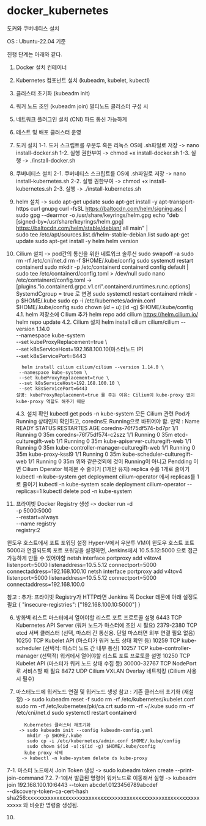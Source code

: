 # docker_kubernetes
도커와 쿠버네티스 설치

OS : Ubuntu-22.04 기준

진행 단계는 아래와 같다.
1. Docker 설치	컨테이너                                 
2. Kubernetes 컴포넌트 설치 (kubeadm, kubelet, kubectl)
3. 클러스터 초기화 (kubeadm init)	
4. 워커 노드 조인 (kubeadm join)	멀티노드 클러스터 구성 시	
5. 네트워크 플러그인 설치 (CNI)	파드 통신 가능하게	
6. 테스트 및 배포	클러스터 운영


1. 도커 설치
   1-1. 도커 스크립트를 우분투 혹은 리눅스 OS에 .sh파일로 저장
   -> nano install-docker.sh
   1-2. 실행 권한부여
   -> chmod +x install-docker.sh
   1-3. 실행
   -> ./install-docker.sh
   
2. 쿠버네티스 설치
   2-1. 쿠버네티스 스크립트를 OS에 .sh파일로 저장
   -> nano install-kubernetes.sh
   2-2. 실행 권한부여
   -> chmod +x install-kubernetes.sh
   2-3. 실행
   -> ./install-kubernetes.sh
3. helm 설치
   -> sudo apt-get update
      sudo apt-get install -y apt-transport-https curl gnupg
      curl -fsSL https://baltocdn.com/helm/signing.asc | sudo gpg --dearmor -o /usr/share/keyrings/helm.gpg
      echo "deb [signed-by=/usr/share/keyrings/helm.gpg] https://baltocdn.com/helm/stable/debian/ all main" | \
      sudo tee /etc/apt/sources.list.d/helm-stable-debian.list
      sudo apt-get update
      sudo apt-get install -y helm
      helm version
4. Cilium 설치
   -> pod간의 통신을 위한 네트워크 솔루션
      sudo swapoff -a
      sudo rm -rf /etc/cni/net.d
      rm -f $HOME/.kube/config
      sudo systemctl restart containerd
      sudo mkdir -p /etc/containerd
      containerd config default | sudo tee /etc/containerd/config.toml > /dev/null
      sudo nano /etc/containerd/config.toml
      -> [plugins."io.containerd.grpc.v1.cri".containerd.runtimes.runc.options]
        SystemdCgroup = true 로 변경
      sudo systemctl restart containerd
      mkdir -p $HOME/.kube
      sudo cp -i /etc/kubernetes/admin.conf $HOME/.kube/config
      sudo chown $(id -u):$(id -g) $HOME/.kube/config
      4.1. helm 저장소에 Cilium 추가
        helm repo add cilium https://helm.cilium.io/
        helm repo update
      4.2. Cilium 설치
        helm install cilium cilium/cilium --version 1.14.0 \
        --namespace kube-system \
        --set kubeProxyReplacement=true \  
        --set k8sServiceHost=192.168.100.10(마스터노드 IP) \
        --set k8sServicePort=6443

         helm install cilium cilium/cilium --version 1.14.0 \
        --namespace kube-system \
        --set kubeProxyReplacement=true \
        --set k8sServiceHost=192.168.100.10 \
        --set k8sServicePort=6443
       설명: kubeProxyReplacement=true 를 주는 이유: Cilium이 kube-proxy 없이 kube-proxy 역할도 해주기 때문
      4.3. 설치 확인
      kubectl get pods -n kube-system
      모든 Cilium 관련 Pod가 Running 상태인지 확인하고, coredns도 Running으로 바뀌어야 함.
      만약 :
         Name                                      READY   STATUS    RESTARTES  AGE
         coredns-76f75df574-bd7pr                  1/1     Running   0          35m
         coredns-76f75df574-c2szz                  1/1     Running   0          35m
         etcd-culturegift-web                      1/1     Running   0          35m
         kube-apiserver-culturegift-web            1/1     Running   0          35m
         kube-controller-manager-culturegift-web   1/1     Running   0          35m
         kube-proxy-kssl9                          1/1     Running   0          35m
         kube-scheduler-culturegift-web            1/1     Running   0          35m
      위와 같은것외에 것이 Running이 아니고 Pendding 이면
      Cilium Operator 복제본 수 줄이기 (1개만 유지)  replica 수를 1개로 줄이기
      kubectl -n kube-system get deployment cilium-operator
      에서 replicas를 1로 줄이기
      kubectl -n kube-system scale deployment cilium-operator --replicas=1 
      kubectl delete pod <Name> -n kube-system
6. 프라이빗 Docker Registry 생성
-> docker run -d \
  -p 5000:5000 \
  --restart=always \
  --name registry \
  registry:2

윈도우 호스트에서 포트 포워딩 설정
Hyper-V에서 우분투 VM이 윈도우 호스트 포트 5000과 연결되도록 포트 포워딩을 설정하면,
Jenkins에서 10.5.5.12:5000 으로 접근 가능하게 만들 수 있어야함
netsh interface portproxy add v4tov4 listenport=5000 listenaddress=10.5.5.12 connectport=5000 connectaddress=192.168.100.10
netsh interface portproxy add v4tov4 listenport=5000 listenaddress=10.5.5.12 connectport=5000 connectaddress=192.168.100.0

참고 : 추가: 프라이빗 Registry가 HTTP라면
Jenkins 쪽 Docker 데몬에 아래 설정도 필요
{
  "insecure-registries": ["192.168.100.10:5000"]
}

6. 방화벽 리스트
   마스터에서 열어야할 리스트
   포트	      프로토콜	설명
   6443	      TCP	Kubernetes API Server (워커 노드가 마스터에 조인 시 필요)
   2379-2380	TCP	etcd 서버 클러스터 (선택, 마스터 간 통신용. 단일 마스터면 외부 연결 필요 없음)
   10250	      TCP	Kubelet API (마스터가 워커 노드 상태 확인 등)
   10259	      TCP	kube-scheduler (선택적: 마스터 노드 간 내부 통신)
   10257	      TCP	kube-controller-manager (선택적)
   워커에서 열어야할 리스트
   포트	프로토콜	설명
   10250	TCP	Kubelet API (마스터가 워커 노드 상태 수집 등)
   30000-32767	TCP	NodePort로 서비스할 때 필요
   8472	UDP	Cilium VXLAN Overlay 네트워킹 (Cilium 사용 시 필수)
8.  마스터노드에 워커노드 연결 및 워커노드 생성
   참고 : 기존 클러스터 초기화 (재설정)
         -> sudo kubeadm reset -f
            sudo rm -rf /etc/kubernetes/kubelet.conf
            sudo rm -rf /etc/kubernetes/pki/ca.crt
            sudo rm -rf ~/.kube
            sudo rm -rf /etc/cni/net.d
            sudo systemctl restart containerd
             
           Kubernetes 클러스터 재초기화
         -> sudo kubeadm init --config kubeadm-config.yaml
            mkdir -p $HOME/.kube
            sudo cp -i /etc/kubernetes/admin.conf $HOME/.kube/config
            sudo chown $(id -u):$(id -g) $HOME/.kube/config
           kube proxy 삭제
          -> kubectl -n kube-system delete ds kube-proxy
    
   7-1. 마스터 노드에서 Join Token 생성
      -> sudo kubeadm token create --print-join-command
   7.2. 7-1에서 발급된 명령어 워커노드로 이동해서 실행
      -> kubeadm join 192.168.100.10:6443 --token abcdef.0123456789abcdef \
    --discovery-token-ca-cert-hash sha256:xxxxxxxxxxxxxxxxxxxxxxxxxxxxxxxxxxxxxxxxxxxxxxxxxxxxxxxxxxxxxxxx
      와 비슷한 명령줄 생성됨.
    

10. 
